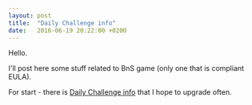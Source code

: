 ```yaml
---
layout: post
title:  "Daily Challenge info"
date:   2016-06-19 20:22:00 +0200
---
```

Hello.

I'll post here some stuff related to BnS game (only one that is compliant EULA).

For start - there is [Daily Challenge info](/bsn/daily-challenge) that I hope to
upgrade often.
